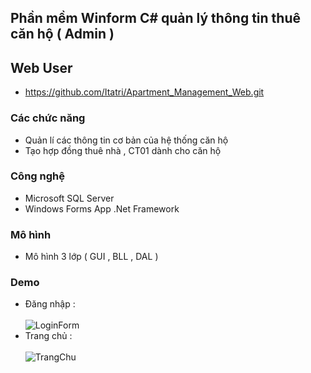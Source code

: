 ## Phần mềm Winform C# quản lý thông tin thuê căn hộ ( Admin ) 

## Web User 
- https://github.com/Itatri/Apartment_Management_Web.git

### Các chức năng

- Quản lí các thông tin cơ bản của hệ thống căn hộ 
- Tạo hợp đồng thuê nhà , CT01  dành cho căn hộ



### Công nghệ

- Microsoft SQL Server
- Windows Forms App .Net Framework

### Mô hình 

- Mô hình 3 lớp ( GUI , BLL , DAL )


### Demo
- Đăng nhập : <br>  <br>
![LoginForm](https://github.com/user-attachments/assets/ce642402-b15b-49cb-8cec-8be6899ad2c7)
- Trang chủ :  <br>  <br>
![TrangChu](https://github.com/user-attachments/assets/f0fc303e-569f-4deb-b70b-867d7bd5c6a1)


